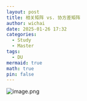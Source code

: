 ```yaml
---
layout: post
title: 相关矩阵 vs. 协方差矩阵
author: wichai
date: 2025-01-26 17:32
categories:
  - Study
  - Master
tags:
  - DU
mermaid: true
math: true
pin: false
---
```


![image.png](https://wichaiblog-1316355194.cos.ap-hongkong.myqcloud.com/20250126173205.png)
